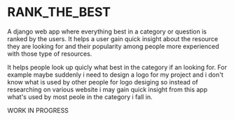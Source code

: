 # RANK_THE_BEST
A django web app where everything best in a category or question is ranked by the users. It helps a user gain quick insight about the resource they are looking for and their popularity among people more experienced with those type of resources.

It helps people look up quicly what best in the category if an looking for.
For example maybe suddenly i need to design a logo for my project and i don't know what is used by other people for logo desiging so instead of researching on various website i may gain quick insight from this app what's used by most peole in the category i fall in.


WORK IN PROGRESS

